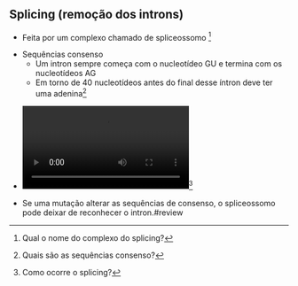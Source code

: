 ## Splicing (remoção dos introns)
+ Feita por um complexo chamado de spliceossomo [^64899]

[^64899]: Qual o nome do complexo do splicing?

+ Sequências consenso
	+ Um intron sempre começa com o nucleotídeo GU e termina com os nucleotídeos AG
	+ Em torno de 40 nucleotídeos antes do final desse íntron deve ter uma adenina[^262905]

[^262905]: Quais são as sequências consenso?

+ ![gnXy4AAH3c.mp4](gnXy4AAH3c.mp4)[^992813]

[^992813]: Como ocorre o splicing?

+ Se uma mutação alterar as sequências de consenso, o spliceossomo pode deixar de reconhecer o intron.#review 
